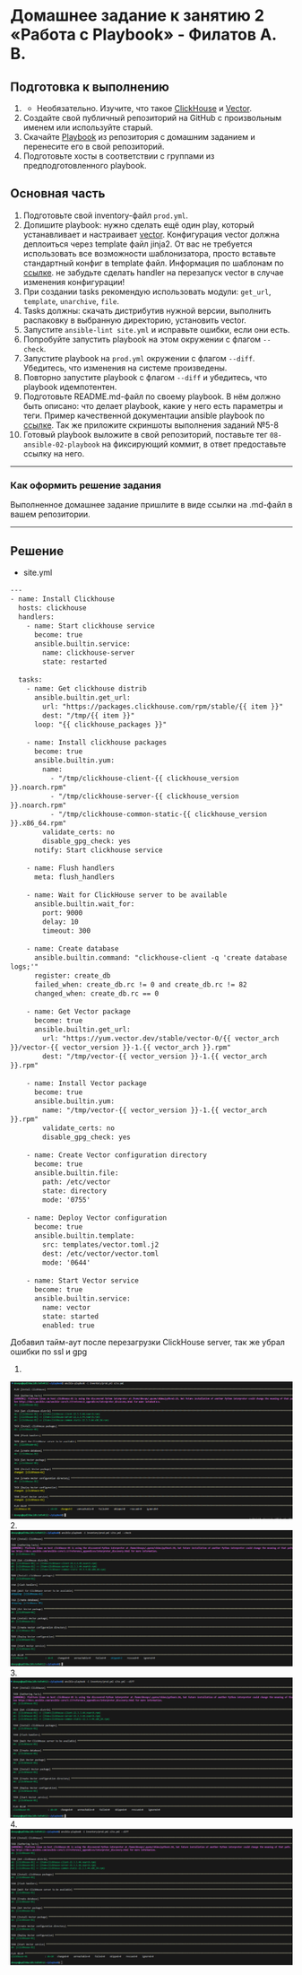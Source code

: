 # Домашнее задание к занятию 2 «Работа с Playbook» - Филатов А. В.

## Подготовка к выполнению

1. * Необязательно. Изучите, что такое [ClickHouse](https://www.youtube.com/watch?v=fjTNS2zkeBs) и [Vector](https://www.youtube.com/watch?v=CgEhyffisLY).
2. Создайте свой публичный репозиторий на GitHub с произвольным именем или используйте старый.
3. Скачайте [Playbook](./playbook/) из репозитория с домашним заданием и перенесите его в свой репозиторий.
4. Подготовьте хосты в соответствии с группами из предподготовленного playbook.

## Основная часть

1. Подготовьте свой inventory-файл `prod.yml`.
2. Допишите playbook: нужно сделать ещё один play, который устанавливает и настраивает [vector](https://vector.dev). Конфигурация vector должна деплоиться через template файл jinja2. От вас не требуется использовать все возможности шаблонизатора, просто вставьте стандартный конфиг в template файл. Информация по шаблонам по [ссылке](https://www.dmosk.ru/instruktions.php?object=ansible-nginx-install). не забудьте сделать handler на перезапуск vector в случае изменения конфигурации!
3. При создании tasks рекомендую использовать модули: `get_url`, `template`, `unarchive`, `file`.
4. Tasks должны: скачать дистрибутив нужной версии, выполнить распаковку в выбранную директорию, установить vector.
5. Запустите `ansible-lint site.yml` и исправьте ошибки, если они есть.
6. Попробуйте запустить playbook на этом окружении с флагом `--check`.
7. Запустите playbook на `prod.yml` окружении с флагом `--diff`. Убедитесь, что изменения на системе произведены.
8. Повторно запустите playbook с флагом `--diff` и убедитесь, что playbook идемпотентен.
9. Подготовьте README.md-файл по своему playbook. В нём должно быть описано: что делает playbook, какие у него есть параметры и теги. Пример качественной документации ansible playbook по [ссылке](https://github.com/opensearch-project/ansible-playbook). Так же приложите скриншоты выполнения заданий №5-8
10. Готовый playbook выложите в свой репозиторий, поставьте тег `08-ansible-02-playbook` на фиксирующий коммит, в ответ предоставьте ссылку на него.

---

### Как оформить решение задания

Выполненное домашнее задание пришлите в виде ссылки на .md-файл в вашем репозитории.

---

## Решение

* site.yml  
```
---
- name: Install Clickhouse
  hosts: clickhouse
  handlers:
    - name: Start clickhouse service
      become: true
      ansible.builtin.service:
        name: clickhouse-server
        state: restarted

  tasks:
    - name: Get clickhouse distrib
      ansible.builtin.get_url:
        url: "https://packages.clickhouse.com/rpm/stable/{{ item }}"
        dest: "/tmp/{{ item }}"
      loop: "{{ clickhouse_packages }}"

    - name: Install clickhouse packages
      become: true
      ansible.builtin.yum:
        name:
          - "/tmp/clickhouse-client-{{ clickhouse_version }}.noarch.rpm"
          - "/tmp/clickhouse-server-{{ clickhouse_version }}.noarch.rpm"
          - "/tmp/clickhouse-common-static-{{ clickhouse_version }}.x86_64.rpm"
        validate_certs: no
        disable_gpg_check: yes
      notify: Start clickhouse service

    - name: Flush handlers
      meta: flush_handlers

    - name: Wait for ClickHouse server to be available
      ansible.builtin.wait_for:
        port: 9000
        delay: 10
        timeout: 300

    - name: Create database
      ansible.builtin.command: "clickhouse-client -q 'create database logs;'"
      register: create_db
      failed_when: create_db.rc != 0 and create_db.rc != 82
      changed_when: create_db.rc == 0

    - name: Get Vector package
      become: true
      ansible.builtin.get_url:
        url: "https://yum.vector.dev/stable/vector-0/{{ vector_arch }}/vector-{{ vector_version }}-1.{{ vector_arch }}.rpm"
        dest: "/tmp/vector-{{ vector_version }}-1.{{ vector_arch }}.rpm"

    - name: Install Vector package
      become: true
      ansible.builtin.yum:
        name: "/tmp/vector-{{ vector_version }}-1.{{ vector_arch }}.rpm"
        validate_certs: no
        disable_gpg_check: yes

    - name: Create Vector configuration directory
      become: true
      ansible.builtin.file:
        path: /etc/vector
        state: directory
        mode: '0755'

    - name: Deploy Vector configuration
      become: true
      ansible.builtin.template:
        src: templates/vector.toml.j2
        dest: /etc/vector/vector.toml
        mode: '0644'

    - name: Start Vector service
      become: true
      ansible.builtin.service:
        name: vector
        state: started
        enabled: true

```
Добавил тайм-аут после перезагрузки ClickHouse server, так же убрал ошибки по ssl и gpg

1. 
![no error](Screenshot_1.png)
2. 
![--check](Screenshot_2.png)
3. 
![--diff](Screenshot_3.png)
4. 
![--diff+](Screenshot_4.png)